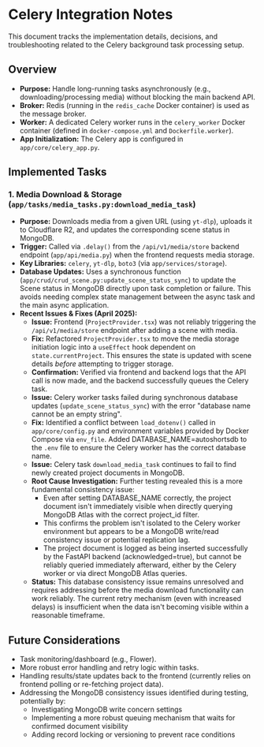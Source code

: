 # Celery Integration Notes

This document tracks the implementation details, decisions, and troubleshooting related to the Celery background task processing setup.

## Overview

- **Purpose:** Handle long-running tasks asynchronously (e.g., downloading/processing media) without blocking the main backend API.
- **Broker:** Redis (running in the `redis_cache` Docker container) is used as the message broker.
- **Worker:** A dedicated Celery worker runs in the `celery_worker` Docker container (defined in `docker-compose.yml` and `Dockerfile.worker`).
- **App Initialization:** The Celery app is configured in `app/core/celery_app.py`.

## Implemented Tasks

### 1. Media Download & Storage (`app/tasks/media_tasks.py:download_media_task`)

- **Purpose:** Downloads media from a given URL (using `yt-dlp`), uploads it to Cloudflare R2, and updates the corresponding scene status in MongoDB.
- **Trigger:** Called via `.delay()` from the `/api/v1/media/store` backend endpoint (`app/api/media.py`) when the frontend requests media storage.
- **Key Libraries:** `celery`, `yt-dlp`, `boto3` (via `app/services/storage`).
- **Database Updates:** Uses a synchronous function (`app/crud/crud_scene.py:update_scene_status_sync`) to update the Scene status in MongoDB directly upon task completion or failure. This avoids needing complex state management between the async task and the main async application.
- **Recent Issues & Fixes (April 2025):**
    - **Issue:** Frontend (`ProjectProvider.tsx`) was not reliably triggering the `/api/v1/media/store` endpoint after adding a scene with media.
    - **Fix:** Refactored `ProjectProvider.tsx` to move the media storage initiation logic into a `useEffect` hook dependent on `state.currentProject`. This ensures the state is updated with scene details *before* attempting to trigger storage.
    - **Confirmation:** Verified via frontend and backend logs that the API call is now made, and the backend successfully queues the Celery task.
    - **Issue:** Celery worker tasks failed during synchronous database updates (`update_scene_status_sync`) with the error "database name cannot be an empty string".
    - **Fix:** Identified a conflict between `load_dotenv()` called in `app/core/config.py` and environment variables provided by Docker Compose via `env_file`. Added DATABASE_NAME=autoshortsdb to the `.env` file to ensure the Celery worker has the correct database name.
    - **Issue:** Celery task `download_media_task` continues to fail to find newly created project documents in MongoDB.
    - **Root Cause Investigation:** Further testing revealed this is a more fundamental consistency issue:
        - Even after setting DATABASE_NAME correctly, the project document isn't immediately visible when directly querying MongoDB Atlas with the correct project_id filter.
        - This confirms the problem isn't isolated to the Celery worker environment but appears to be a MongoDB write/read consistency issue or potential replication lag.
        - The project document is logged as being inserted successfully by the FastAPI backend (acknowledged=true), but cannot be reliably queried immediately afterward, either by the Celery worker or via direct MongoDB Atlas queries.
    - **Status:** This database consistency issue remains unresolved and requires addressing before the media download functionality can work reliably. The current retry mechanism (even with increased delays) is insufficient when the data isn't becoming visible within a reasonable timeframe.

## Future Considerations

- Task monitoring/dashboard (e.g., Flower).
- More robust error handling and retry logic within tasks.
- Handling results/state updates back to the frontend (currently relies on frontend polling or re-fetching project data).
- Addressing the MongoDB consistency issues identified during testing, potentially by:
  - Investigating MongoDB write concern settings
  - Implementing a more robust queuing mechanism that waits for confirmed document visibility
  - Adding record locking or versioning to prevent race conditions 